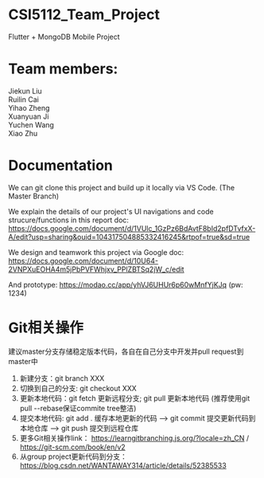 # CSI5112_Team_Project
Flutter + MongoDB Mobile Project  
# Team members:  
Jiekun Liu  
Ruilin Cai  
Yihao Zheng  
Xuanyuan Ji  
Yuchen Wang  
Xiao Zhu  

# Documentation
We can git clone this project and build up it locally via VS Code. (The Master Branch)  

We explain the details of our project's UI navigations and code strucure/functions in this report doc: https://docs.google.com/document/d/1VUlc_1GzPz6BdAvtF8bId2pfDTvfxX-A/edit?usp=sharing&ouid=104317504885332416245&rtpof=true&sd=true  

We design and teamwork this project via Google doc: https://docs.google.com/document/d/10U64-2VNPXuEOHA4m5jPbPVFWhjxv_PPlZBTSq2jW_c/edit  

And prototype: https://modao.cc/app/yhVJ6UHUr6p60wMnfYjKJq (pw: 1234)  

# Git相关操作
建议master分支存储稳定版本代码，各自在自己分支中开发并pull request到master中
1. 新建分支：git branch XXX 
2. 切换到自己的分支: git checkout XXX
3. 更新本地代码：git fetch 更新远程分支; git pull 更新本地代码 (推荐使用git pull --rebase保证commite tree整洁)
4. 提交本地代码: git add . 缓存本地更新的代码 --> git commit 提交更新代码到本地仓库 --> git push 提交到远程仓库
5. 更多Git相关操作link： https://learngitbranching.js.org/?locale=zh_CN / https://git-scm.com/book/en/v2
6. 从group project更新代码到分支：https://blog.csdn.net/WANTAWAY314/article/details/52385533
